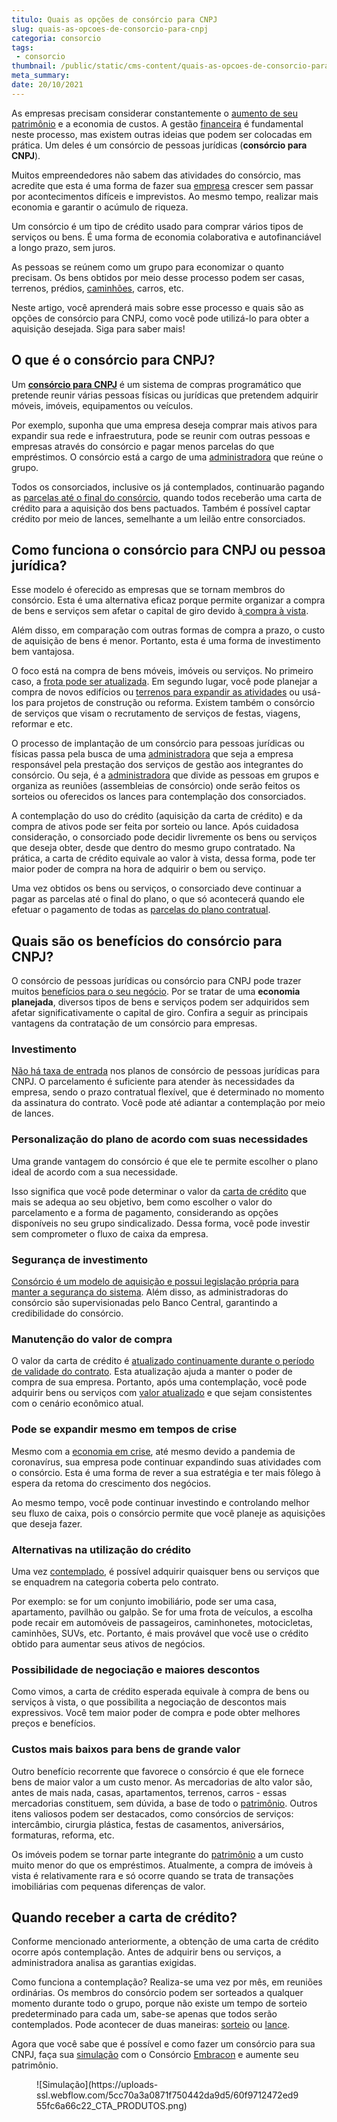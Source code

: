 ```yaml
---
titulo: Quais as opções de consórcio para CNPJ
slug: quais-as-opcoes-de-consorcio-para-cnpj
categoria: consorcio
tags:
 - consorcio
thumbnail: /public/static/cms-content/quais-as-opcoes-de-consorcio-para-cnpj.jpg
meta_summary: 
date: 20/10/2021
---
```

As empresas precisam considerar constantemente o [aumento de seu patrimônio](https://www.embracon.com.br/blog/e-possivel-aumentar-o-patrimonio-saiba-aqui) e a economia de custos. A gestão [financeira](https://www.embracon.com.br/blog/vantagens-financeiras-de-um-consorcio) é fundamental neste processo, mas existem outras ideias que podem ser colocadas em prática. Um deles é um consórcio de pessoas jurídicas (**consórcio para CNPJ**).

Muitos empreendedores não sabem das atividades do consórcio, mas acredite que esta é uma forma de fazer sua [empresa](https://www.embracon.com.br/blog/empresa-de-consorcio-saiba-o-que-considerar-antes-de-escolher) crescer sem passar por acontecimentos difíceis e imprevistos. Ao mesmo tempo, realizar mais economia e garantir o acúmulo de riqueza.

Um consórcio é um tipo de crédito usado para comprar vários tipos de serviços ou bens. É uma forma de economia colaborativa e autofinanciável a longo prazo, sem juros.

As pessoas se reúnem como um grupo para economizar o quanto precisam. Os bens obtidos por meio desse processo podem ser casas, terrenos, prédios, [caminhões](https://www.embracon.com.br/blog/dicas-na-hora-de-comprar-um-caminhao), carros, etc.

Neste artigo, você aprenderá mais sobre esse processo e quais são as opções de consórcio para CNPJ, como você pode utilizá-lo para obter a aquisição desejada. Siga para saber mais!

O que é o consórcio para CNPJ? 
-------------------------------

Um [**consórcio para CNPJ**](https://www.embracon.com.br/blog/posso-fazer-o-consorcio-em-nome-da-empresa) é um sistema de compras programático que pretende reunir várias pessoas físicas ou jurídicas que pretendem adquirir móveis, imóveis, equipamentos ou veículos.

Por exemplo, suponha que uma empresa deseja comprar mais ativos para expandir sua rede e infraestrutura, pode se reunir com outras pessoas e empresas através do consórcio e pagar menos parcelas do que empréstimos. O consórcio está a cargo de uma [administradora](https://www.embracon.com.br/blog/como-escolher-uma-administradora-de-consorcio) que reúne o grupo.

Todos os consorciados, inclusive os já contemplados, continuarão pagando as [parcelas até o final do consórcio](https://www.embracon.com.br/blog/como-calcular-as-parcelas-no-consorcio), quando todos receberão uma carta de crédito para a aquisição dos bens pactuados. Também é possível captar crédito por meio de lances, semelhante a um leilão entre consorciados.

Como funciona o consórcio para CNPJ ou pessoa jurídica? 
--------------------------------------------------------

Esse modelo é oferecido as empresas que se tornam membros do consórcio. Esta é uma alternativa eficaz porque permite organizar a compra de bens e serviços sem afetar o capital de giro devido à[ compra à vista](https://www.embracon.com.br/blog/qual-a-vantagem-do-pagamento-a-vista).

Além disso, em comparação com outras formas de compra a prazo, o custo de aquisição de bens é menor. Portanto, esta é uma forma de investimento bem vantajosa.

O foco está na compra de bens móveis, imóveis ou serviços. No primeiro caso, a [frota pode ser atualizada](https://www.embracon.com.br/blog/importancia-de-ter-uma-frota-para-o-seu-negocio). Em segundo lugar, você pode planejar a compra de novos edifícios ou [terrenos para expandir as atividades](https://www.embracon.com.br/blog/vale-a-pena-comprar-um-terreno-para-investir) ou usá-los para projetos de construção ou reforma. Existem também o consórcio de serviços que visam o recrutamento de serviços de festas, viagens, reformar e etc.

O processo de implantação de um consórcio para pessoas jurídicas ou físicas passa pela busca de uma [administradora](https://www.embracon.com.br/blog/afinal-o-que-uma-administradora-de-consorcio-faz) que seja a empresa responsável pela prestação dos serviços de gestão aos integrantes do consórcio. Ou seja, é a [administradora](https://www.embracon.com.br/blog/porque-escolher-a-embracon-como-sua-administradora-de-consorcio) que divide as pessoas em grupos e organiza as reuniões (assembleias de consórcio) onde serão feitos os sorteios ou oferecidos os lances para contemplação dos consorciados.

A contemplação do uso do crédito (aquisição da carta de crédito) e da compra de ativos pode ser feita por sorteio ou lance. Após cuidadosa consideração, o consorciado pode decidir livremente os bens ou serviços que deseja obter, desde que dentro do mesmo grupo contratado. Na prática, a carta de crédito equivale ao valor à vista, dessa forma, pode ter maior poder de compra na hora de adquirir o bem ou serviço.

Uma vez obtidos os bens ou serviços, o consorciado deve continuar a pagar as parcelas até o final do plano, o que só acontecerá quando ele efetuar o pagamento de todas as [parcelas do plano contratual](https://www.embracon.com.br/blog/como-e-feito-o-pagamento-da-parcela-do-consorcio).

Quais são os benefícios do consórcio para CNPJ? 
------------------------------------------------

O consórcio de pessoas jurídicas ou consórcio para CNPJ pode trazer muitos [benefícios para o seu negócio](https://www.embracon.com.br/blog/abra-seu-negocio-usando-o-consorcio). Por se tratar de uma **economia planejada**, diversos tipos de bens e serviços podem ser adquiridos sem afetar significativamente o capital de giro. Confira a seguir as principais vantagens da contratação de um consórcio para empresas.

### Investimento 

[Não há taxa de entrada](https://www.embracon.com.br/blog/consorcio-nao-tem-entrada-saiba-mais) nos planos de consórcio de pessoas jurídicas para CNPJ. O parcelamento é suficiente para atender às necessidades da empresa, sendo o prazo contratual flexível, que é determinado no momento da assinatura do contrato. Você pode até adiantar a contemplação por meio de lances.

### Personalização do plano de acordo com suas necessidades 

Uma grande vantagem do consórcio é que ele te permite escolher o plano ideal de acordo com a sua necessidade.

Isso significa que você pode determinar o valor da [carta de crédito](https://www.embracon.com.br/blog/o-que-e-e-como-funciona-a-carta-de-credito) que mais se adequa ao seu objetivo, bem como escolher o valor do parcelamento e a forma de pagamento, considerando as opções disponíveis no seu grupo sindicalizado. Dessa forma, você pode investir sem comprometer o fluxo de caixa da empresa.

### Segurança de investimento 

[Consórcio é um modelo de aquisição e possui legislação própria para manter a segurança do sistema](https://www.embracon.com.br/blog/consorcio-e-seguro-saiba-mais). Além disso, as administradoras do consórcio são supervisionadas pelo Banco Central, garantindo a credibilidade do consórcio.

### Manutenção do valor de compra 

O valor da carta de crédito é [atualizado continuamente durante o período de validade do contrato](https://www.embracon.com.br/blog/reajuste-consorcio-como-e-feito). Esta atualização ajuda a manter o poder de compra de sua empresa. Portanto, após uma contemplação, você pode adquirir bens ou serviços com [valor atualizado](https://www.embracon.com.br/blog/reajuste-do-consorcio-entenda) e que sejam consistentes com o cenário econômico atual.

### Pode se expandir mesmo em tempos de crise 

Mesmo com a [economia em crise](https://www.embracon.com.br/blog/investimento-na-crise-o-consorcio-sempre-e-um-bom-negocio), até mesmo devido a pandemia de coronavírus, sua empresa pode continuar expandindo suas atividades com o consórcio. Esta é uma forma de rever a sua estratégia e ter mais fôlego à espera da retoma do crescimento dos negócios.

Ao mesmo tempo, você pode continuar investindo e controlando melhor seu fluxo de caixa, pois o consórcio permite que você planeje as aquisições que deseja fazer.

### Alternativas na utilização do crédito 

Uma vez [contemplado](https://www.embracon.com.br/blog/saiba-o-que-fazer-quando-for-contemplado-no-consorcio), é possível adquirir quaisquer bens ou serviços que se enquadrem na categoria coberta pelo contrato.

Por exemplo: se for um conjunto imobiliário, pode ser uma casa, apartamento, pavilhão ou galpão. Se for uma frota de veículos, a escolha pode recair em automóveis de passageiros, caminhonetes, motocicletas, caminhões, SUVs, etc. Portanto, é mais provável que você use o crédito obtido para aumentar seus ativos de negócios.

### Possibilidade de negociação e maiores descontos 

Como vimos, a carta de crédito esperada equivale à compra de bens ou serviços à vista, o que possibilita a negociação de descontos mais expressivos. Você tem maior poder de compra e pode obter melhores preços e benefícios.

### Custos mais baixos para bens de grande valor 

Outro benefício recorrente que favorece o consórcio é que ele fornece bens de maior valor a um custo menor. As mercadorias de alto valor são, antes de mais nada, casas, apartamentos, terrenos, carros - essas mercadorias constituem, sem dúvida, a base de todo o [patrimônio](https://www.embracon.com.br/blog/aumentar-o-patrimonio-investindo-em-consorcio). Outros itens valiosos podem ser destacados, como consórcios de serviços: intercâmbio, cirurgia plástica, festas de casamentos, aniversários, formaturas, reforma, etc.

Os imóveis podem se tornar parte integrante do [patrimônio](https://www.embracon.com.br/blog/5-formas-de-aumentar-seu-patrimonio-com-o-consorcio) a um custo muito menor do que os empréstimos. Atualmente, a compra de imóveis à vista é relativamente rara e só ocorre quando se trata de transações imobiliárias com pequenas diferenças de valor.

Quando receber a carta de crédito? 
-----------------------------------

Conforme mencionado anteriormente, a obtenção de uma carta de crédito ocorre após contemplação. Antes de adquirir bens ou serviços, a administradora analisa as garantias exigidas.

Como funciona a contemplação? Realiza-se uma vez por mês, em reuniões ordinárias. Os membros do consórcio podem ser sorteados a qualquer momento durante todo o grupo, porque não existe um tempo de sorteio predeterminado para cada um, sabe-se apenas que todos serão contemplados. Pode acontecer de duas maneiras: [sorteio](https://www.embracon.com.br/conhecaoconsorcio/como-sao-realizados-os-sorteios-nas-assembleias) ou [lance](https://www.embracon.com.br/blog/como-funciona-o-lance).

Agora que você sabe que é possível e como fazer um consórcio para sua CNPJ, faça sua [simulação](https://www.embracon.com.br/servicos/simulacao-de-consorcio) com o Consórcio [Embracon](https://www.embracon.com.br/a-embracon) e aumente seu patrimônio.

<figure class="w-richtext-figure-type-image w-richtext-align-center"><div>![Simulação](https://uploads-ssl.webflow.com/5cc70a3a0871f750442da9d5/60f9712472ed955fc6a66c22_CTA_PRODUTOS.png)</div></figure>

